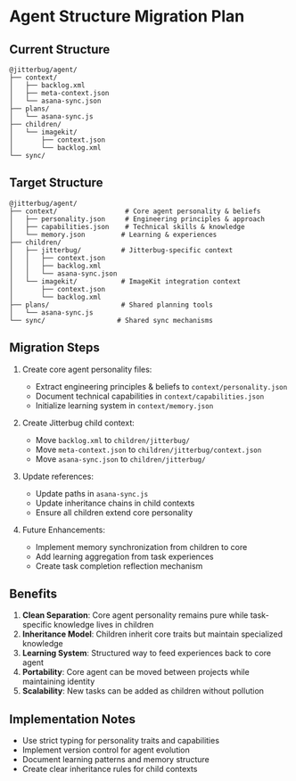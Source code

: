 # Agent Structure Migration Plan

## Current Structure

```
@jitterbug/agent/
├── context/
│   ├── backlog.xml
│   ├── meta-context.json
│   └── asana-sync.json
├── plans/
│   └── asana-sync.js
├── children/
│   └── imagekit/
│       ├── context.json
│       └── backlog.xml
└── sync/
```

## Target Structure

```
@jitterbug/agent/
├── context/                 # Core agent personality & beliefs
│   ├── personality.json     # Engineering principles & approach
│   ├── capabilities.json    # Technical skills & knowledge
│   └── memory.json         # Learning & experiences
├── children/
│   ├── jitterbug/          # Jitterbug-specific context
│   │   ├── context.json
│   │   ├── backlog.xml
│   │   └── asana-sync.json
│   └── imagekit/           # ImageKit integration context
│       ├── context.json
│       └── backlog.xml
├── plans/                  # Shared planning tools
│   └── asana-sync.js
└── sync/                  # Shared sync mechanisms
```

## Migration Steps

1. Create core agent personality files:

   - Extract engineering principles & beliefs to `context/personality.json`
   - Document technical capabilities in `context/capabilities.json`
   - Initialize learning system in `context/memory.json`

2. Create Jitterbug child context:

   - Move `backlog.xml` to `children/jitterbug/`
   - Move `meta-context.json` to `children/jitterbug/context.json`
   - Move `asana-sync.json` to `children/jitterbug/`

3. Update references:

   - Update paths in `asana-sync.js`
   - Update inheritance chains in child contexts
   - Ensure all children extend core personality

4. Future Enhancements:
   - Implement memory synchronization from children to core
   - Add learning aggregation from task experiences
   - Create task completion reflection mechanism

## Benefits

1. **Clean Separation**: Core agent personality remains pure while task-specific knowledge lives in children
2. **Inheritance Model**: Children inherit core traits but maintain specialized knowledge
3. **Learning System**: Structured way to feed experiences back to core agent
4. **Portability**: Core agent can be moved between projects while maintaining identity
5. **Scalability**: New tasks can be added as children without pollution

## Implementation Notes

- Use strict typing for personality traits and capabilities
- Implement version control for agent evolution
- Document learning patterns and memory structure
- Create clear inheritance rules for child contexts
